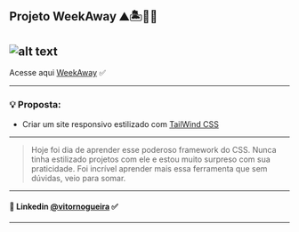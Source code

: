 ## Projeto WeekAway ⛰️🏝️🧳🛫

![alt text]()
---
Acesse aqui [WeekAway](https://trybetunes-vn.netlify.app/) ✅

---
### 💡 Proposta:
- Criar um site responsivo estilizado com [TailWind CSS](https://tailwindcss.com/)

---
>Hoje foi dia de aprender esse poderoso framework do CSS. Nunca tinha estilizado projetos com ele e estou muito surpreso com sua praticidade. Foi incrível aprender mais essa ferramenta que sem dúvidas, veio para somar. 
---
#### 🔗 Linkedin [@vitornogueira](https://www.linkedin.com/in/vitor-noqueira-913a9284/) ✅
---
